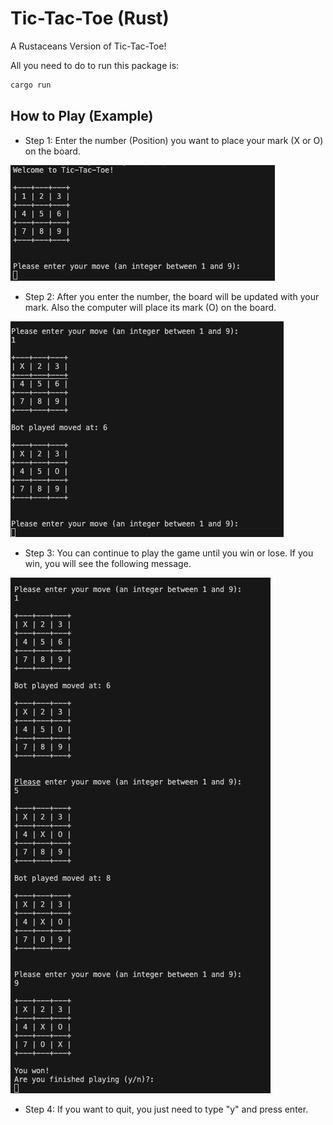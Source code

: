 # Tic-Tac-Toe (Rust)
A Rustaceans Version of Tic-Tac-Toe!

All you need to do to run this package is:

```bash
cargo run
```

## How to Play (Example)
* Step 1: Enter the number (Position) you want to place your mark (X or O) on the board.
  
![Step 1](./image/../images/Snip20230420_8.png)
* Step 2: After you enter the number, the board will be updated with your mark. Also the computer will place its mark (O) on the board.

![Step 2](./image/../images/Snip20230420_9.png)

* Step 3: You can continue to play the game until you win or lose. If you win, you will see the following message.

![Step 3](./image/../images/Snip20230420_11.png)

* Step 4: If you want to quit, you just need to type "y" and press enter.
